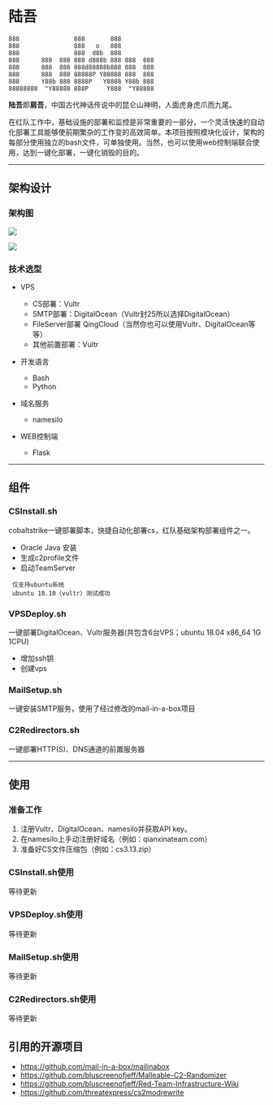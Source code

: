 # 陆吾        
```
888               888       888          
888               888   o   888          
888               888  d8b  888          
888      888  888 888 d888b 888 888  888 
888      888  888 888d88888b888 888  888 
888      888  888 88888P Y88888 888  888 
888      Y88b 888 8888P   Y8888 Y88b 888 
88888888  "Y88888 888P     Y888  "Y88888 
```
**陆吾**即**肩吾**，中国古代神话传说中的昆仑山神明，人面虎身虎爪而九尾。

在红队工作中，基础设施的部署和监控是非常重要的一部分，一个灵活快速的自动化部署工具能够使前期繁杂的工作变的高效简单。本项目按照模块化设计，架构的每部分使用独立的bash文件，可单独使用。当然，也可以使用web控制端联合使用，达到一键化部署，一键化销毁的目的。

----
## 架构设计
### 架构图
![](https://ws3.sinaimg.cn/large/006tKfTcly1g0yukcashpj317e0sewjv.jpg)

![](https://ws1.sinaimg.cn/large/006tNc79ly1g24ktfz4kzj30zs0nwgqm.jpg)

### 技术选型

 * VPS
    - CS部署：Vultr
    - SMTP部署：DigitalOcean（Vultr封25所以选择DigitalOcean）
    - FileServer部署 QingCloud（当然你也可以使用Vultr、DigitalOcean等等）
    - 其他前置部署：Vultr

 * 开发语言
    - Bash
    - Python

 * 域名服务

    - namesilo

 * WEB控制端

     * Flask
----

## 组件
### CSInstall.sh 
cobaltstrike一键部署脚本，快捷自动化部署cs，红队基础架构部署组件之一。
 * Oracle Java 安装
 * 生成c2profile文件
 * 启动TeamServer
```
 仅支持ubuntu系统
 ubuntu 18.10（vultr）测试成功
```
### VPSDeploy.sh
一键部署DigitalOcean、Vultr服务器(共包含6台VPS；ubuntu 18.04 x86_64 1G 1CPU)
 * 增加ssh钥
 * 创建vps

### MailSetup.sh
一键安装SMTP服务，使用了经过修改的mail-in-a-box项目

### C2Redirectors.sh

一键部署HTTP(S)、DNS通道的前置服务器

----

## 使用
### 准备工作
 1. 注册Vultr、DigitalOcean、namesilo并获取API key。
 2. 在namesilo上手动注册好域名（例如：qianxinateam.com）
 3. 准备好CS文件压缩包（例如：cs3.13.zip）
### CSInstall.sh使用
等待更新

### VPSDeploy.sh使用

等待更新

### MailSetup.sh使用

等待更新

### C2Redirectors.sh使用

等待更新

## 引用的开源项目
 * https://github.com/mail-in-a-box/mailinabox
 * https://github.com/bluscreenofjeff/Malleable-C2-Randomizer
 * https://github.com/bluscreenofjeff/Red-Team-Infrastructure-Wiki
 * <https://github.com/threatexpress/cs2modrewrite>
